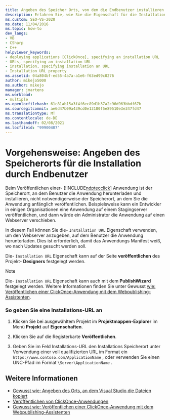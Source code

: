 ```yaml
---
title: Angeben des Speicher Orts, von dem die Endbenutzer installieren
description: Erfahren Sie, wie Sie die Eigenschaft für die Installations-URL festlegen, wo eine veröffentlichte ClickOnce-Anwendung für die Installation gehostet wird.
ms.custom: SEO-VS-2020
ms.date: 11/04/2016
ms.topic: how-to
dev_langs:
- VB
- CSharp
- C++
helpviewer_keywords:
- deploying applications [ClickOnce], specifying an installation URL
- URLs, specifying an installation URL
- installation, specifying installation an URL
- Installation URL property
ms.assetid: 04a804bf-ed55-4a7a-a1e6-f63ed99c0276
author: mikejo5000
ms.author: mikejo
manager: jmartens
ms.workload:
- multiple
ms.openlocfilehash: 61c81ab15a3f4f6ec89d1b37a2c96d963bbdf67b
ms.sourcegitcommit: ae6d47b09a439cd0e13180f5e89510e3e347fd47
ms.translationtype: MT
ms.contentlocale: de-DE
ms.lasthandoff: 02/08/2021
ms.locfileid: "99900407"
---
```

# <a name="how-to-specify-the-location-where-end-users-will-install-from"></a>Vorgehensweise: Angeben des Speicherorts für die Installation durch Endbenutzer

Beim Veröffentlichen einer- [!INCLUDE[ndptecclick](../deployment/includes/ndptecclick_md.md)] Anwendung ist der Speicherort, an dem Benutzer die Anwendung herunterladen und installieren, nicht notwendigerweise der Speicherort, an dem Sie die Anwendung anfänglich veröffentlichen. Beispielsweise kann ein Entwickler in einigen Organisationen eine Anwendung auf einem Stagingserver veröffentlichen, und dann würde ein Administrator die Anwendung auf einen Webserver verschieben.

In diesem Fall können Sie die- `Installation URL` Eigenschaft verwenden, um den Webserver anzugeben, auf dem Benutzer die Anwendung herunterladen. Dies ist erforderlich, damit das Anwendungs Manifest weiß, wo nach Updates gesucht werden soll.

Die- `Installation URL` Eigenschaft kann auf der Seite **veröffentlichen** des Projekt- **Designers** festgelegt werden.

> [!NOTE]
> Die- `Installation URL` Eigenschaft kann auch mit dem **PublishWizard** festgelegt werden. Weitere Informationen finden Sie unter Gewusst [wie: Veröffentlichen einer ClickOnce-Anwendung mit dem Webpublishing-Assistenten](../deployment/how-to-publish-a-clickonce-application-using-the-publish-wizard.md).

### <a name="to-specify-an-installation-url"></a>So geben Sie eine Installations-URL an

1. Klicken Sie bei ausgewähltem Projekt im **Projektmappen-Explorer** im Menü **Projekt** auf **Eigenschaften**.

2. Klicken Sie auf die Registerkarte **Veröffentlichen**.

3. Geben Sie im Feld Installations-URL den Installations Speicherort unter Verwendung einer voll qualifizierten URL im Format ein `https://www.contoso.com/ApplicationName` , oder verwenden Sie einen UNC-Pfad im Format `\Server\ApplicationName` .

## <a name="see-also"></a>Weitere Informationen
- [Gewusst wie: Angeben des Orts, an dem Visual Studio die Dateien kopiert](../deployment/how-to-specify-where-visual-studio-copies-the-files.md)
- [Veröffentlichen von ClickOnce-Anwendungen](../deployment/publishing-clickonce-applications.md)
- [Gewusst wie: Veröffentlichen einer ClickOnce-Anwendung mit dem Webpublishing-Assistenten](../deployment/how-to-publish-a-clickonce-application-using-the-publish-wizard.md)